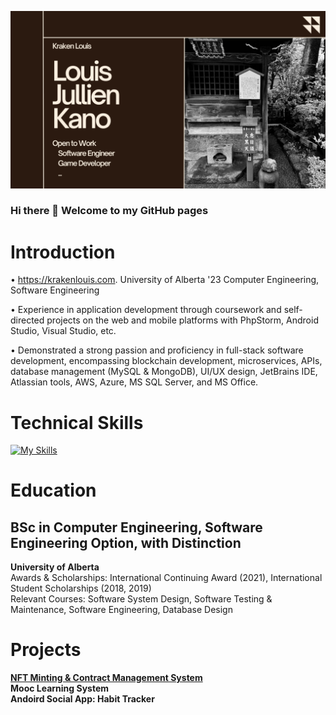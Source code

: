 ![alt text](https://github.com/jul-louis/jul-louis/blob/main/Kraken%20Louis.png?raw=true)

### Hi there 👋 Welcome to my GitHub pages

<!--
**jul-louis/jul-louis** is a ✨ _special_ ✨ repository because its `README.md` (this file) appears on your GitHub profile.

Here are some ideas to get you started:

- 🔭 I’m currently working on ...
- 🌱 I’m currently learning ...
- 👯 I’m looking to collaborate on ...
- 🤔 I’m looking for help with ...
- 💬 Ask me about ...
- 📫 How to reach me: ...
- 😄 Pronouns: ...
- ⚡ Fun fact: ...
-->
# Introduction

• https://krakenlouis.com. University of Alberta '23 Computer Engineering, Software Engineering

• Experience in application development through coursework and self-directed projects on the web and mobile platforms with PhpStorm, Android Studio, Visual Studio, etc.

• Demonstrated a strong passion and proficiency in full-stack software development, encompassing blockchain development, microservices, APIs, database management (MySQL & MongoDB), UI/UX design, JetBrains IDE, Atlassian tools, AWS, Azure, MS SQL Server, and MS Office.

# Technical Skills
[![My Skills](https://skillicons.dev/icons?i=js,ts,java,go,rust,c,cpp,php,aws,azure,heroku,bootstrap,github,vite,react,wasm,html,css&perline=6)](https://skillicons.dev)

# Education
## BSc in Computer Engineering, Software Engineering Option, with Distinction
**University of Alberta**\
Awards & Scholarships: International Continuing Award (2021), International Student Scholarships (2018, 2019)\
Relevant Courses: Software System Design, Software Testing & Maintenance, Software Engineering, Database Design 

# Projects
<a href="https://github.com/jul-louis/Capstone-NFTMintingContractManagementSystem" target="_blank"><b>NFT Minting & Contract Management System</b></a>\
**Mooc Learning System**\
**Andoird Social App: Habit Tracker**
